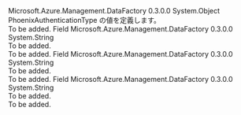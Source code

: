 <Type Name="PhoenixAuthenticationType" FullName="Microsoft.Azure.Management.DataFactory.Models.PhoenixAuthenticationType">
  <TypeSignature Language="C#" Value="public static class PhoenixAuthenticationType" />
  <TypeSignature Language="ILAsm" Value=".class public auto ansi abstract sealed beforefieldinit PhoenixAuthenticationType extends System.Object" />
  <TypeSignature Language="DocId" Value="T:Microsoft.Azure.Management.DataFactory.Models.PhoenixAuthenticationType" />
  <TypeSignature Language="VB.NET" Value="Public Class PhoenixAuthenticationType" />
  <TypeSignature Language="F#" Value="type PhoenixAuthenticationType = class" />
  <AssemblyInfo>
    <AssemblyName>Microsoft.Azure.Management.DataFactory</AssemblyName>
    <AssemblyVersion>0.3.0.0</AssemblyVersion>
  </AssemblyInfo>
  <Base>
    <BaseTypeName>System.Object</BaseTypeName>
  </Base>
  <Interfaces />
  <Docs>
    <summary>
            PhoenixAuthenticationType の値を定義します。
            </summary>
    <remarks>To be added.</remarks>
  </Docs>
  <Members>
    <Member MemberName="Anonymous">
      <MemberSignature Language="C#" Value="public const string Anonymous;" />
      <MemberSignature Language="ILAsm" Value=".field public static literal string Anonymous" />
      <MemberSignature Language="DocId" Value="F:Microsoft.Azure.Management.DataFactory.Models.PhoenixAuthenticationType.Anonymous" />
      <MemberSignature Language="VB.NET" Value="Public Const Anonymous As String " />
      <MemberSignature Language="F#" Value="val mutable Anonymous : string" Usage="Microsoft.Azure.Management.DataFactory.Models.PhoenixAuthenticationType.Anonymous" />
      <MemberType>Field</MemberType>
      <AssemblyInfo>
        <AssemblyName>Microsoft.Azure.Management.DataFactory</AssemblyName>
        <AssemblyVersion>0.3.0.0</AssemblyVersion>
      </AssemblyInfo>
      <ReturnValue>
        <ReturnType>System.String</ReturnType>
      </ReturnValue>
      <Docs>
        <summary>To be added.</summary>
        <remarks>To be added.</remarks>
      </Docs>
    </Member>
    <Member MemberName="UsernameAndPassword">
      <MemberSignature Language="C#" Value="public const string UsernameAndPassword;" />
      <MemberSignature Language="ILAsm" Value=".field public static literal string UsernameAndPassword" />
      <MemberSignature Language="DocId" Value="F:Microsoft.Azure.Management.DataFactory.Models.PhoenixAuthenticationType.UsernameAndPassword" />
      <MemberSignature Language="VB.NET" Value="Public Const UsernameAndPassword As String " />
      <MemberSignature Language="F#" Value="val mutable UsernameAndPassword : string" Usage="Microsoft.Azure.Management.DataFactory.Models.PhoenixAuthenticationType.UsernameAndPassword" />
      <MemberType>Field</MemberType>
      <AssemblyInfo>
        <AssemblyName>Microsoft.Azure.Management.DataFactory</AssemblyName>
        <AssemblyVersion>0.3.0.0</AssemblyVersion>
      </AssemblyInfo>
      <ReturnValue>
        <ReturnType>System.String</ReturnType>
      </ReturnValue>
      <Docs>
        <summary>To be added.</summary>
        <remarks>To be added.</remarks>
      </Docs>
    </Member>
    <Member MemberName="WindowsAzureHDInsightService">
      <MemberSignature Language="C#" Value="public const string WindowsAzureHDInsightService;" />
      <MemberSignature Language="ILAsm" Value=".field public static literal string WindowsAzureHDInsightService" />
      <MemberSignature Language="DocId" Value="F:Microsoft.Azure.Management.DataFactory.Models.PhoenixAuthenticationType.WindowsAzureHDInsightService" />
      <MemberSignature Language="VB.NET" Value="Public Const WindowsAzureHDInsightService As String " />
      <MemberSignature Language="F#" Value="val mutable WindowsAzureHDInsightService : string" Usage="Microsoft.Azure.Management.DataFactory.Models.PhoenixAuthenticationType.WindowsAzureHDInsightService" />
      <MemberType>Field</MemberType>
      <AssemblyInfo>
        <AssemblyName>Microsoft.Azure.Management.DataFactory</AssemblyName>
        <AssemblyVersion>0.3.0.0</AssemblyVersion>
      </AssemblyInfo>
      <ReturnValue>
        <ReturnType>System.String</ReturnType>
      </ReturnValue>
      <Docs>
        <summary>To be added.</summary>
        <remarks>To be added.</remarks>
      </Docs>
    </Member>
  </Members>
</Type>